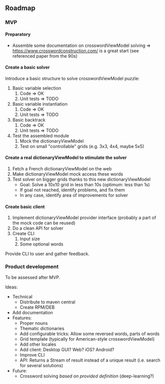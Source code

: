 ## Roadmap

### MVP

#### Preparatory

- Assemble some documentation on crosswordViewModel solving
  => https://www.crosswordconstruction.com/ is a
  great start (see referenced paper from the 90s)

#### Create a basic solver

Introduce a basic structure to solve crosswordViewModel puzzle:

1. Basic variable selection
    1. Code => OK
    2. Unit tests => TODO
2. Basic variable instantiation
    1. Code => OK
    2. Unit tests => TODO
3. Basic backtrack
    1. Code => OK
    2. Unit tests => TODO
4. Test the assembled module
    1. Mock the dictionaryViewModel
    2. Test on small "controllable" grids (e.g. 3x3, 4x4, maybe 5x5)

#### Create a real dictionaryViewModel to stimulate the solver

1. Fetch a French dictionaryViewModel on the web
2. Make dictionaryViewModel mock access these words
3. Test solver on bigger grids thanks to this new dictionaryViewModel
    - Goal: Solve a 10x10 grid in less than 10s (optimum: less than 1s)
    - If goal not reached, identify problems, and fix them
    - In any case, identify area of improvements for solver

#### Create basic client

1. Implement dictionaryViewModel provider interface (probably a part of the mock code can be reused)
2. Do a clean API for solver
3. Create CLI
    1. Input size
    2. Some optional words

Provide CLI to user and gather feedback.

### Product development

To be assessed after MVP.

Ideas:

- Technical
    - Distribute to maven central
    - Create RPM/DEB
- Add documentation
- Features:
    - Proper nouns
    - Thematic dictionaries
    - Add configurable tricks: Allow some reversed words, parts of words
    - Grid template (typically for American-style crosswordViewModel)
    - Add other locales
    - Add client: Desktop GUI? Web? iOS? Android?
    - Improve CLI
    - API: Returns a Stream of result instead of a unique result (i.e. search for several solutions)
- Future:
    - Crossword solving *based on provided definition* (deep-learning?) 